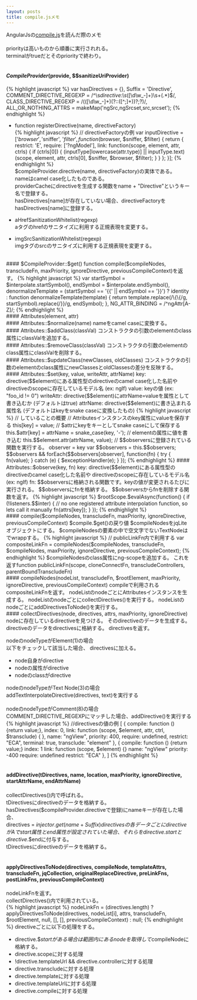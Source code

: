 ```yaml
---
layout: posts
title: compile.jsメモ 
---
```

AngularJsの[compile.js](https://github.com/angular/angular.js/blob/master/src/ng/compile.js)を読んだ際のメモ   
<br/>
priorityは高いものから順番に実行されれる。   
terminalがtrueだとそのpriorityで終わり。    
<br/>
#### $CompileProvider($provide, $$sanitizeUriProvider)   
{% highlight javascript %}
var hasDirectives = {},
    Suffix = 'Directive',
    COMMENT_DIRECTIVE_REGEXP = /^\s*directive\:\s*([\d\w_\-]+)\s+(.*)$/,
    CLASS_DIRECTIVE_REGEXP = /(([\d\w_\-]+)(?:\:([^;]+))?;?)/,
    ALL_OR_NOTHING_ATTRS = makeMap('ngSrc,ngSrcset,src,srcset');
{% endhighlight %}   
* function registerDirective(name, directiveFactory)   
{% highlight javascript %}
// directiveFactoryの例
var inputDirective = ['$browser', '$sniffer', '$filter', function($browser, $sniffer, $filter) {
  return {
    restrict: 'E',
    require: ['?ngModel'],
    link: function(scope, element, attr, ctrls) {
      if (ctrls[0]) {
        (inputType[lowercase(attr.type)] || inputType.text)(scope, element, attr, ctrls[0], $sniffer,
                                                            $browser, $filter);
      }
    }
  };
}];
{% endhighlight %}   
$compileProvider.directive(name, directiveFactory)の実体である。   
nameはcamel case化したものである。   
providerCacheにdirectiveを生成する関数をname + "Directive"というキー名で登録する。    
hasDirectives[name]が存在していない場合、directiveFactoryをhasDirectives[name]に登録する。
  
* aHrefSanitizationWhitelist(regexp)    
aタグのhrefのサニタイズに利用する正規表現を変更する。   
  
* imgSrcSanitizationWhitelist(regexp)    
imgタグのsrcのサニタイズに利用する正規表現を変更する。


<br/>
#### $CompileProvider::$get()        
function compile($compileNodes, transcludeFn, maxPriority, ignoreDirective,
                        previousCompileContext)を返す。   
{% highlight javascript %}
var startSymbol = $interpolate.startSymbol(),
    endSymbol = $interpolate.endSymbol(),
    denormalizeTemplate = (startSymbol == '{{' || endSymbol  == '}}')
        ? identity
        : function denormalizeTemplate(template) {
          return template.replace(/\{\{/g, startSymbol).replace(/}}/g, endSymbol);
    },
    NG_ATTR_BINDING = /^ngAttr[A-Z]/;
{% endhighlight %}   
<br/>
#### Attributes(element, attr)   
<br/>
#### Attributes::$normalize(name)  
nameをcamel caseに変換する。    
<br/>
#### Attributes::$addClass(classVal)     
コンストラクタの引数のelementのclass属性にclassValを追加する。       
<br/>
#### Attributes::$removeClass(classVal)     
コンストラクタの引数のelementのclass属性にclassValを削除する。       
<br/>
#### Attributes::$updateClass(newClasses, oldClasses)     
コンストラクタの引数のelementのclass属性にnewClassesとoldClassesの差分を反映する。        
<br/>
#### Attributes::$set(key, value, writeAttr, attrName)     
key: directive($$element)にある属性型のdirectiveのcamel case化した名前や     
     directiveのscopeに存在しているモデル名 (ex: ngIf)    
value: keyの値 (ex: "foo_id != 0")   
writeAttr: directive($$element)にattrName=valueを属性として書き込むか (デフォルトはtrue)         
attrName: directive($$element)に書き込まれる属性名 (デフォルトはkeyをsnake caseに変換したもの)
{% highlight javascript %}
// していることの概要
// Attributesインスタンスのkey属性にvalueを保存する
this[key] = value;    
// $attrにkeyをキーとしてsnake caseにして保存する
this.$attr[key] = attrName = snake_case(key, '-');
// elementの属性に値を書き込む
this.$$element.attr(attrName, value);
// $$observersに登録されている関数を実行する。
observer = key
var $$observers = this.$$observers;
$$observers && forEach($$observers[observer], function(fn) {
    try {
        fn(value);
    } catch (e) {
        $exceptionHandler(e);
    }
});
{% endhighlight %}   
#### Attributes::$observe(key, fn)   
key: directive($$element)にある属性型のdirectiveのcamel case化した名前や     
     directiveのscopeに存在しているモデル名 (ex: ngIf)    
fn: $$observersに格納される関数です。keyの値が変更されるたびに実行される。    
$$observersにfnを格納する。     
$$observersからfnを削除する関数を返す。    
{% highlight javascript %}
$rootScope.$evalAsync(function() {
    if (!listeners.$$inter) {
        // no one registered attribute interpolation function, so lets call it manually
        fn(attrs[key]);
    }
});
{% endhighlight %}   
<br />
####  compile($compileNodes, transcludeFn, maxPriority, ignoreDirective, previousCompileContext)
$compile.$get()の戻り値      
$compileNodesをjqLiteオブジェクトにする。    
$compileNodesの要素の中で空文字でないTextNodeは<span>でwrappする。     
{% highlight javascript %}
// publicLinkFn内で利用する
var compositeLinkFn = compileNodes($compileNodes, transcludeFn, $compileNodes,
                                       maxPriority, ignoreDirective, previousCompileContext);
{% endhighlight %}   
$compileNodesのclass属性にng-scopeを追加する。           
これを返すfunction publicLinkFn(scope, cloneConnectFn, transcludeControllers, parentBoundTranscludeFn)
<br />
#### compileNodes(nodeList, transcludeFn, $rootElement, maxPriority, ignoreDirective, previousCompileContext)    
compileで利用されるcompositeLinkFnを返す。     
nodeListのnodeごとにAttributesインスタンスを生成する。    
nodeListのnodeごとにcollectDirectives()を実行する。    
nodeListのnodeごとにaddDirectivesToNode()を実行する。    
<br/>
#### collectDirectives(node, directives, attrs, maxPriority, ignoreDirective)    
nodeに存在しているdirectiveを見つける。      
そのdirectiveのデータを生成する。      
directiveのデータをdirectivesに格納する。    
directivesを返す。    
     
nodeのnodeTypeがElement(1)の場合     
以下をチェックして該当した場合、 directivesに加える。

* node自身がdirective
* nodeの属性がdirective
* nodeのclassがdirective
  

nodeのnodeTypeがText Node(3)の場合     
addTextInterpolateDirective(directives, text)を実行する    
<br/>
nodeのnodeTypeがComment(8)の場合     
COMMENT_DIRECTIVE_REGEXPにマッチした場合、addDirective()を実行する     
{% highlight javascript %}
//directivesの値の例
[
    {
        compile: function () {return value;},
        index: 0,
        link: function (scope, $element, attr, ctrl, $transclude) { },
        name: "ngView",
        priority: 400,
        require: undefined,
        restrict: "ECA",
        terminal: true,
        transclude: "element"
    },
    {
        compile: function () {return value;}
        index: 1
        link: function (scope, $element) {}
        name: "ngView"
        priority: -400
        require: undefined
        restrict: "ECA"
    },
]
{% endhighlight %}   
<br />
####  addDirective(tDirectives, name, location, maxPriority, ignoreDirective, startAttrName, endAttrName)
collectDirectives()内で呼ばれる。     
tDirectivesにdirectiveのデータを格納する。    
hasDirectives($compileProvider.directiveで登録)にnameキーが存在した場合、    
directives = $injector.get(name + Suffix)    
directivesの各データごとにdirectiveがAでstart属性とend属性が設定されていた場合、それらをdirective.$$startとdirective.$$endに付与する。       
tDirectivesにdirectiveのデータを格納する。    
<br />
#### applyDirectivesToNode(directives, compileNode, templateAttrs, transcludeFn, jqCollection, originalReplaceDirective, preLinkFns, postLinkFns, previousCompileContext)     
nodeLinkFnを返す。             
collectDirectives()内で利用されている。    
{% highlight javascript %}
nodeLinkFn = (directives.length)
            ? applyDirectivesToNode(directives, nodeList[i], attrs, transcludeFn, $rootElement,
              null, [], [], previousCompileContext)
                          : null;
{% endhighlight %}
directiveごとに以下の処理をする。

* directive.$$startがある場合は範囲内にあるnodeを取得して$compileNodeに格納する。
* directive.scopeに対する処理
* !directive.templateUrl && directive.controllerに対する処理
* directive.transcludeに対する処理
* directive.templateに対する処理
* directive.templateUrlに対する処理
* directive.compileに対する処理


